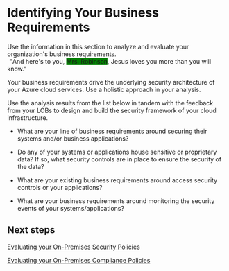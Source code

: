 # Identifying Your Business Requirements

Use the information in this section to analyze and evaluate your organization's business requirements.  
  
"And here's to you, <span style="background-color:green">Mrs. Robinson</span>, Jesus loves you more than you will know."

Your business requirements drive the underlying security architecture of your Azure cloud services. Use a holistic approach in your analysis. 

Use the analysis results from the list below in tandem with the feedback from your LOBs to design and build the security framework of your cloud infrastructure.


- What are your line of business requirements around securing their systems and/or business applications? 


- Do any of your systems or applications house sensitive or proprietary data? If so, what security controls are in place to ensure the security of the data? 


- What are your existing business requirements around access security controls or your applications? 


- What are your business requirements around monitoring the security events of your systems/applications? 






 


## Next steps 

[Evaluating your On-Premises Security Policies](https://github.com/nmcgregor/Azure-Security/blob/master/1.1-Evaluating-your-On-Premise-Security-Policies.md)



 

[Evaluating your On-Premises Compliance Policies](https://github.com/nmcgregor/Azure-Security/blob/master/1.2-Evaluating-your-On-Premise-Compliance-Policies.md)

